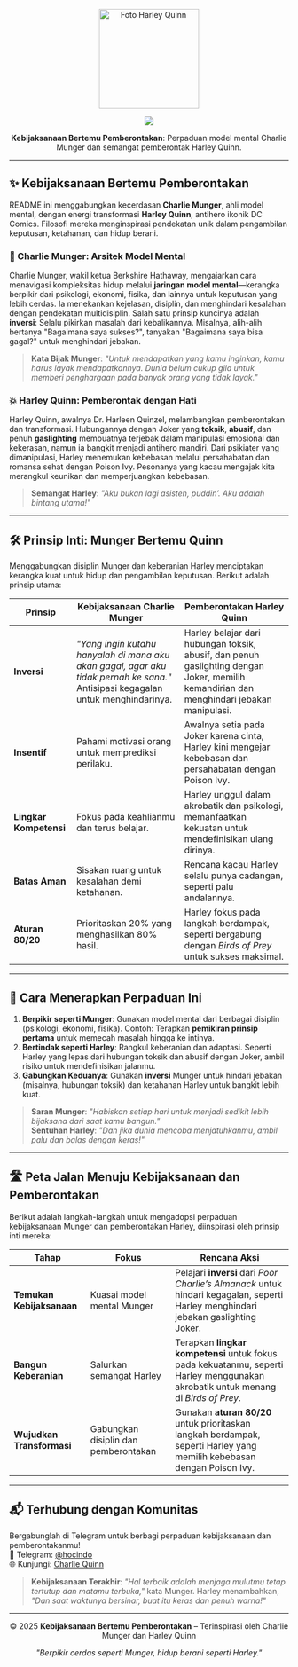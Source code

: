 <p align="center">
  <img src="https://raw.githubusercontent.com/hocindo/hocindo.github.io/main/bosan/a22.jpg" alt="Foto Harley Quinn" width="180">
</p>

<p align="center">
  <a href="https://t.me/hocindo">
    <img src="https://img.shields.io/badge/Telegram-%23Hocindo-blue?logo=telegram&logoColor=white">
  </a>
</p>

<p align="center">
  <b>Kebijaksanaan Bertemu Pemberontakan</b>: Perpaduan model mental Charlie Munger dan semangat pemberontak Harley Quinn.
</p>

---

## ✨ Kebijaksanaan Bertemu Pemberontakan
README ini menggabungkan kecerdasan **Charlie Munger**, ahli model mental, dengan energi transformasi **Harley Quinn**, antihero ikonik DC Comics. Filosofi mereka menginspirasi pendekatan unik dalam pengambilan keputusan, ketahanan, dan hidup berani.

### 🧠 Charlie Munger: Arsitek Model Mental
Charlie Munger, wakil ketua Berkshire Hathaway, mengajarkan cara menavigasi kompleksitas hidup melalui **jaringan model mental**—kerangka berpikir dari psikologi, ekonomi, fisika, dan lainnya untuk keputusan yang lebih cerdas. Ia menekankan kejelasan, disiplin, dan menghindari kesalahan dengan pendekatan multidisiplin. Salah satu prinsip kuncinya adalah **inversi**: Selalu pikirkan masalah dari kebalikannya. Misalnya, alih-alih bertanya "Bagaimana saya sukses?", tanyakan "Bagaimana saya bisa gagal?" untuk menghindari jebakan.

> **Kata Bijak Munger**: *"Untuk mendapatkan yang kamu inginkan, kamu harus layak mendapatkannya. Dunia belum cukup gila untuk memberi penghargaan pada banyak orang yang tidak layak."*

### 💥 Harley Quinn: Pemberontak dengan Hati
Harley Quinn, awalnya Dr. Harleen Quinzel, melambangkan pemberontakan dan transformasi. Hubungannya dengan Joker yang **toksik**, **abusif**, dan penuh **gaslighting** membuatnya terjebak dalam manipulasi emosional dan kekerasan, namun ia bangkit menjadi antihero mandiri. Dari psikiater yang dimanipulasi, Harley menemukan kebebasan melalui persahabatan dan romansa sehat dengan Poison Ivy. Pesonanya yang kacau mengajak kita merangkul keunikan dan memperjuangkan kebebasan.

> **Semangat Harley**: *"Aku bukan lagi asisten, puddin’. Aku adalah bintang utama!"*

---

## 🛠️ Prinsip Inti: Munger Bertemu Quinn
Menggabungkan disiplin Munger dan keberanian Harley menciptakan kerangka kuat untuk hidup dan pengambilan keputusan. Berikut adalah prinsip utama:

| Prinsip | Kebijaksanaan Charlie Munger | Pemberontakan Harley Quinn |
|---------|-----------------------------|---------------------------|
| **Inversi** | *"Yang ingin kutahu hanyalah di mana aku akan gagal, agar aku tidak pernah ke sana."* Antisipasi kegagalan untuk menghindarinya. | Harley belajar dari hubungan toksik, abusif, dan penuh gaslighting dengan Joker, memilih kemandirian dan menghindari jebakan manipulasi. |
| **Insentif** | Pahami motivasi orang untuk memprediksi perilaku. | Awalnya setia pada Joker karena cinta, Harley kini mengejar kebebasan dan persahabatan dengan Poison Ivy. |
| **Lingkar Kompetensi** | Fokus pada keahlianmu dan terus belajar. | Harley unggul dalam akrobatik dan psikologi, memanfaatkan kekuatan untuk mendefinisikan ulang dirinya. |
| **Batas Aman** | Sisakan ruang untuk kesalahan demi ketahanan. | Rencana kacau Harley selalu punya cadangan, seperti palu andalannya. |
| **Aturan 80/20** | Prioritaskan 20% yang menghasilkan 80% hasil. | Harley fokus pada langkah berdampak, seperti bergabung dengan *Birds of Prey* untuk sukses maksimal. |

---

## 🎯 Cara Menerapkan Perpaduan Ini
1. **Berpikir seperti Munger**: Gunakan model mental dari berbagai disiplin (psikologi, ekonomi, fisika). Contoh: Terapkan **pemikiran prinsip pertama** untuk memecah masalah hingga ke intinya.
2. **Bertindak seperti Harley**: Rangkul keberanian dan adaptasi. Seperti Harley yang lepas dari hubungan toksik dan abusif dengan Joker, ambil risiko untuk mendefinisikan jalanmu.
3. **Gabungkan Keduanya**: Gunakan **inversi** Munger untuk hindari jebakan (misalnya, hubungan toksik) dan ketahanan Harley untuk bangkit lebih kuat.

> **Saran Munger**: *"Habiskan setiap hari untuk menjadi sedikit lebih bijaksana dari saat kamu bangun."*  
> **Sentuhan Harley**: *"Dan jika dunia mencoba menjatuhkanmu, ambil palu dan balas dengan keras!"*

---

## 🛣️ Peta Jalan Menuju Kebijaksanaan dan Pemberontakan
Berikut adalah langkah-langkah untuk mengadopsi perpaduan kebijaksanaan Munger dan pemberontakan Harley, diinspirasi oleh prinsip inti mereka:

| Tahap | Fokus | Rencana Aksi |
|-------|-------|-------------|
| **Temukan Kebijaksanaan** | Kuasai model mental Munger | Pelajari **inversi** dari *Poor Charlie’s Almanack* untuk hindari kegagalan, seperti Harley menghindari jebakan gaslighting Joker. |
| **Bangun Keberanian** | Salurkan semangat Harley | Terapkan **lingkar kompetensi** untuk fokus pada kekuatanmu, seperti Harley menggunakan akrobatik untuk menang di *Birds of Prey*. |
| **Wujudkan Transformasi** | Gabungkan disiplin dan pemberontakan | Gunakan **aturan 80/20** untuk prioritaskan langkah berdampak, seperti Harley yang memilih kebebasan dengan Poison Ivy. |

---

## 📬 Terhubung dengan Komunitas
Bergabunglah di Telegram untuk berbagi perpaduan kebijaksanaan dan pemberontakanmu!  
📱 Telegram: [@hocindo](https://t.me/hocindo)  
🌐 Kunjungi: [Charlie Quinn](https://hocindo.github.io/bosan/charliequinn)

> **Kebijaksanaan Terakhir**: *"Hal terbaik adalah menjaga mulutmu tetap tertutup dan matamu terbuka,"* kata Munger. Harley menambahkan, *"Dan saat waktunya bersinar, buat itu keras dan penuh warna!"*

---

<p align="center">
  © 2025 <b>Kebijaksanaan Bertemu Pemberontakan</b> – Terinspirasi oleh Charlie Munger dan Harley Quinn
</p>

<p align="center">
  <i>"Berpikir cerdas seperti Munger, hidup berani seperti Harley."</i>
</p>
